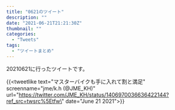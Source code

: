 ```yaml
---
title: "0621のツイート"
description: ""
date: "2021-06-21T21:21:30Z"
thumbnail: ""
categories:
  - "Tweets"
tags:
  - "ツイートまとめ"
---
```

20210621に行ったツイートです。
<!--more-->
{{<tweetlike text=\"マスターバイクも手に入れて割と満足\" screenname=\"jme/k.h (@JME_KH)\" url=\"https://twitter.com/JME_KH/status/1406970036636422144?ref_src=twsrc%5Etfw\" date=\"June 21 2021\">}}

